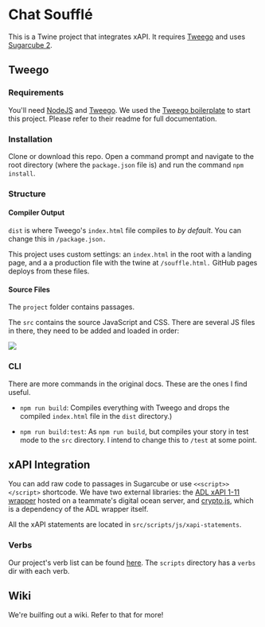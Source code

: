 # Chat Soufflé

This is a Twine project that integrates xAPI. It requires [Tweego](https://github.com/tmedwards/tweego) and uses [Sugarcube 2](https://www.motoslave.net/sugarcube/2/docs/). 

## Tweego

### Requirements

You'll need [NodeJS](docs/installing-node.md) and [Tweego](docs/installing-tweego.md).  We used the [Tweego boilerplate](https://github.com/ChapelR/tweego-setup) to start this project. Please refer to their readme for full documentation. 

### Installation

Clone or download this repo.  Open a command prompt and navigate to the root directory (where the `package.json` file is) and run the command `npm install`. 

### Structure

#### Compiler Output

`dist` is where Tweego's `index.html` file compiles to *by default*. You can change this in `/package.json.` 

This project uses custom settings: an `index.html` in the root with a landing page, and a a production file with the twine at `/souffle.html.` GitHub pages deploys from these files.

#### Source Files

The `project` folder contains passages.

The `src` contains the source JavaScript and CSS. There are several JS files in there, they need to be added and loaded in order:

![](https://i.imgur.com/TvhBJzl.png)

### CLI

There are more commands in the original docs. These are the ones I find useful. 
* `npm run build`: Compiles everything with Tweego and drops the compiled `index.html` file in the `dist` directory.)

* `npm run build:test`: As `npm run build`, but compiles your story in test mode to the `src` directory. I intend to change this to `/test` at some point. 

## xAPI Integration

You can add raw code to passages in Sugarcube or use `<<script>></script>` shortcode. We have two external libraries: the [ADL xAPI 1-11 wrapper](https://github.com/adlnet/xAPIWrapper) hosted on a teammate's digital ocean server, and [crypto.js](https://github.com/brix/crypto-js), which is a dependency of the ADL wrapper itself. 

All the xAPI statements are located in `src/scripts/js/xapi-statements`.

### Verbs

Our project's verb list can be found [here](https://docs.google.com/spreadsheets/d/1qf47gYZWVAjUKNVpsd0DShU309cwUStDkfxgojpdWrY/edit?usp=sharing). The `scripts` directory has a `verbs` dir with each verb.  

## Wiki

We're builfing out a wiki. Refer to that for more!